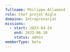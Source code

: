 ```yaml
---
fullname: Philippe Allamand
role: Chef projet Aigle
domaine: Intraprenariat
missions:
  - start: 2023-04-24
    end: 2023-06-30
    status: admin
memberType: beta
---
```


